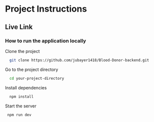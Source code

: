 # Project Instructions

## Live Link

### How to run the application locally

Clone the project

```bash
  git clone https://github.com/jubayer1418/Blood-Donor-backend.git
```

Go to the project directory

```bash
  cd your-project-directory
```

Install dependencies

```bash
  npm install
```

Start the server

```bash
 npm run dev
```
